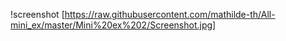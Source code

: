 !screenshot [https://raw.githubusercontent.com/mathilde-th/All-mini_ex/master/Mini%20ex%202/Screenshot.jpg]
